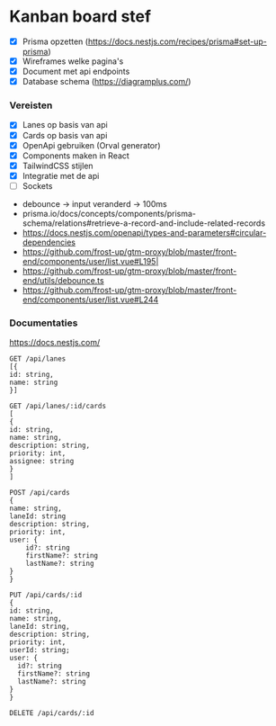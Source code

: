 # Kanban board stef

- [x] Prisma opzetten (https://docs.nestjs.com/recipes/prisma#set-up-prisma)
- [x] Wireframes welke pagina's
- [x] Document met api endpoints
- [x] Database schema (https://diagramplus.com/)

### Vereisten

- [x] Lanes op basis van api
- [x] Cards op basis van api
- [x] OpenApi gebruiken (Orval generator)
- [x] Components maken in React
- [x] TailwindCSS stijlen
- [x] Integratie met de api
- [ ] Sockets

- debounce -> input veranderd -> 100ms
- prisma.io/docs/concepts/components/prisma-schema/relations#retrieve-a-record-and-include-related-records
- https://docs.nestjs.com/openapi/types-and-parameters#circular-dependencies
- https://github.com/frost-up/gtm-proxy/blob/master/front-end/components/user/list.vue#L195|
- https://github.com/frost-up/gtm-proxy/blob/master/front-end/utils/debounce.ts
- https://github.com/frost-up/gtm-proxy/blob/master/front-end/components/user/list.vue#L244

### Documentaties

https://docs.nestjs.com/

```
GET /api/lanes
[{
id: string,
name: string
}]

GET /api/lanes/:id/cards
[
{
id: string,
name: string,
description: string,
priority: int,
assignee: string
}
]

POST /api/cards
{
name: string,
laneId: string
description: string,
priority: int,
user: {
    id?: string
    firstName?: string
    lastName?: string
}
}

PUT /api/cards/:id
{
id: string,
name: string,
laneId: string,
description: string,
priority: int,
userId: string;
user: {
  id?: string
  firstName?: string
  lastName?: string
}
}

DELETE /api/cards/:id
```

